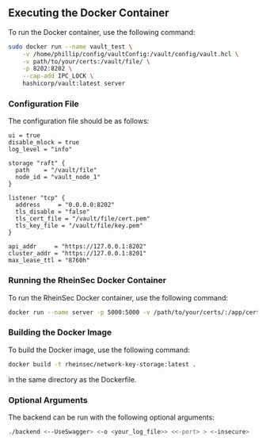 ## Executing the Docker Container

To run the Docker container, use the following command:

```bash
sudo docker run --name vault_test \
    -v /home/phillip/config/vaultConfig:/vault/config/vault.hcl \
    -v path/to/your/certs:/vault/file/ \
    -p 8202:8202 \
    --cap-add IPC_LOCK \
    hashicorp/vault:latest server
```

### Configuration File

The configuration file should be as follows:

```hcl
ui = true
disable_mlock = true
log_level = "info"

storage "raft" {
  path    = "/vault/file"
  node_id = "vault_node_1"
}

listener "tcp" {
  address     = "0.0.0.0:8202"
  tls_disable = "false"
  tls_cert_file = "/vault/file/cert.pem"
  tls_key_file = "/vault/file/key.pem"
}

api_addr     = "https://127.0.0.1:8202"
cluster_addr = "https://127.0.0.1:8201"
max_lease_ttl = "8760h"
```

### Running the RheinSec Docker Container

To run the RheinSec Docker container, use the following command:

```bash
docker run --name server -p 5000:5000 -v /path/to/your/certs/:/app/certs -v /path/to/your/config/nksconfig.json:/app/nksconfig.json rheinsec/network-key-storage:latest <your arguments>
```

### Building the Docker Image

To build the Docker image, use the following command:

```bash
docker build -t rheinsec/network-key-storage:latest .
```

in the same directory as the Dockerfile.

### Optional Arguments

The backend can be run with the following optional arguments:

```bash
./backend <--UseSwagger> <-o <your_log_file>> <<-port> > <-insecure>
```